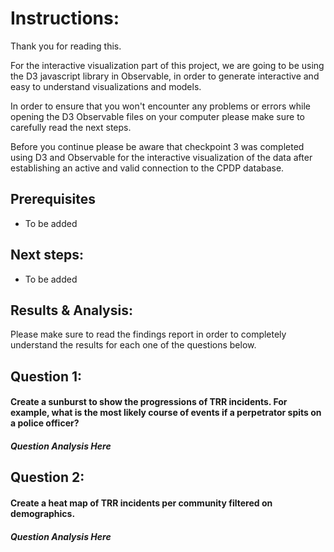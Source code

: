 # Instructions:

Thank you for reading this.

For the interactive visualization part of this project, we are going to be using the D3 javascript library in Observable, in order to generate interactive and easy to understand visualizations and models.

In order to ensure that you won't encounter any problems or errors 
while opening the D3 Observable files on your computer please make sure to
carefully read the next steps.

Before you continue please be aware that checkpoint 3 was completed 
using D3 and Observable for the interactive visualization of the data after establishing an active and valid 
connection to the CPDP database.

## Prerequisites
- To be added

## Next steps:
- To be added

## Results & Analysis:
Please make sure to read the findings report in order to completely understand the results for each one of the questions below.

## Question 1:
#### Create a sunburst to show the progressions of TRR incidents.  For example, what is the most likely course of events if a perpetrator spits on a police officer?
##### Question Analysis Here

## Question 2:
#### Create a heat map of TRR incidents per community filtered on demographics.
##### Question Analysis Here

